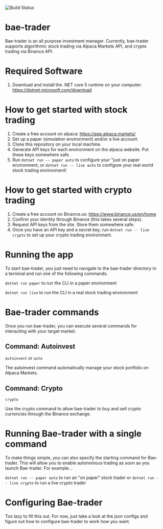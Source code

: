 ![Build Status](https://github.com/peppajoke/bae-trader/actions/workflows/dotnet.yml/badge.svg)

# bae-trader
Bae-trader is an all purpose investment manager. Currently, bae-trader supports algorithmic stock trading via Alpaca Markets API, and crypto trading via Binance API.

# Required Software
1. Download and install the .NET core 5 runtime on your computer: https://dotnet.microsoft.com/download

# How to get started with stock trading
1. Create a free account on alpaca: https://app.alpaca.markets/
2. Set up a paper (simulation environment) and/or a live account.
3. Clone this repository on your local machine.
3. Generate API keys for each environment on the alpaca website. Put these keys somewhere safe.
4. Run `dotnet run -- paper auto` to configure your "just on paper environment, or `dotnet run -- live auto` to configure your real world stock trading environment!

# How to get started with crypto trading
1. Create a free account on Binance.us: https://www.binance.us/en/home
2. Confirm your identity through Binance (this takes several steps).
3. Request API keys from the site. Store them somewhere safe.
4. Once you have an API key and a secret key, run `dotnet run -- live crypto` to set up your crypto trading environment.

# Running the app
To start bae-trader, you just need to navigate to the bae-trader directory in a terminal and run one of the following commands.

`dotnet run paper` to run the CLI in a paper environment

`dotnet run live` to run the CLI in a real stock trading environment

# Bae-trader commands
Once you run bae-trader, you can execute several commands for interacting with your target market.

## Command: Autoinvest
`autoinvest` or `auto`

The autoinvest command automatically manage your stock portfolio on Alpaca Markets.

## Command: Crypto
`crypto`

Use the crypto command to allow bae-trader to buy and sell crypto currencies through the Binance exchange.

# Running Bae-trader with a single command
To make things simple, you can also specify the starting command for Bae-trader. This will allow you to enable autonomous trading as soon as you launch Bae-trader. For example...

`dotnet run -- paper auto` to run an "on paper" stock trader
or
`dotnet run -- live crypto` to run a live crypto trader


# Configuring Bae-trader

Too lazy to fill this out. For now, just take a look at the json configs and figure out how to configure bae-trader to work how you want.
